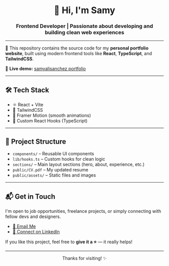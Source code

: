 <h1 align="center">👋 Hi, I'm Samy</h1>
<h3 align="center">Frontend Developer | Passionate about developing and building clean web experiences</h3>

---

🚀 This repository contains the source code for my **personal portfolio website**, built using modern frontend tools like **React**, **TypeScript**, and **TailwindCSS**.

🔗 **Live demo:** [samyalisanchez portfolio](https://samyali.es)

---

## 🛠️ Tech Stack

- ⚛️ React + Vite
- 💅 TailwindCSS
- 🎨 Framer Motion (smooth animations)
- 🧠 Custom React Hooks (TypeScript)

---

## 📁 Project Structure

- `components/` – Reusable UI components
- `lib/hooks.ts` – Custom hooks for clean logic
- `sections/` – Main layout sections (hero, about, experience, etc.)
- `public/CV.pdf` – My updated resume
- `public/assets/` – Static files and images

---

## 📬 Get in Touch

I'm open to job opportunities, freelance projects, or simply connecting with fellow devs and designers.

- [📧 Email Me](mailto:samy.alisanchez91@gmail.com)
- [💼 Connect on LinkedIn](https://linkedin.com/in/samyalisanchez)

If you like this project, feel free to **give it a ⭐** — it really helps!

---

<p align="center">Thanks for visiting! ✨</p>
